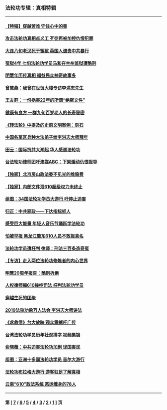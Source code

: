 ### 法轮功专辑：真相特辑
---
#### [【特稿】穿越苦难 守住心中的善](../../pages/nf4389/n13784979.md?08070430) 
#### [攻击法轮功真相点义工 歹徒再被加控仇恨犯罪](../../pages/nf4389/n13601019.md?08070430) 
#### [大连八旬老汉死于冤狱 英国人谴责中共暴行](../../pages/nf4389/n13480118.md?08070430) 
#### [冤狱4年 七旬法轮功学员马和在兰州监狱遭酷刑](../../pages/nf4389/n13304688.md?08070430) 
#### [明慧年历传真相 福益民众神奇故事多](../../pages/nf4389/n13294545.md?08070430) 
#### [曾慧燕：我曾在世贸大楼专访李洪志先生](../../pages/nf4389/n12898729.md?08070430) 
#### [王友群：一份祸害22年的所谓“绝密文件”](../../pages/nf4389/n12871750.md?08070430) 
#### [健康有良方 一群九旬百岁老人的长寿秘密](../../pages/nf4389/n12847475.md?08070430) 
#### [《转法轮》中提及的史前文明案例：刻石](../../pages/nf4389/n12758577.md?08070430) 
#### [中国各军区兵种大法弟子给李洪志大师拜年](../../pages/nf4389/n12750047.md?08070430) 
#### [田云：国际抗共大潮起 华人感谢法轮功](../../pages/nf4389/n12357708.md?08070430) 
#### [台法轮功律师团吁澳媒ABC：下架煽动仇恨报导](../../pages/nf4389/n12279917.md?08070430) 
#### [【独家】北京房山政法委不见光的维稳费](../../pages/nf4389/n12031979.md?08070430) 
#### [【独家】内部文件泄610超级权力未终止](../../pages/nf4389/n12023895.md?08070430) 
#### [组图：34国法轮功学员大游行 吁停止迫害](../../pages/nf4389/n11492658.md?08070430) 
#### [归正：中共邪政——下达指标抓人](../../pages/nf4389/n11474770.md?08070430) 
#### [感受巨大能量 年轻人音乐节踊跃学法轮功](../../pages/nf4389/n11441981.md?08070430) 
#### [怕被举报 黑龙江肇东610人员不敢报真名](../../pages/nf4389/n11436499.md?08070430) 
#### [法轮功学员遭枉判 律师：刑法三百条造奇冤](../../pages/nf4389/n11433943.md?08070430) 
#### [【专访】走入两位法轮功修炼者的内心世界](../../pages/nf4389/n11415623.md?08070430) 
#### [明慧20周年报告：酷刑折磨](../../pages/nf4389/n11387954.md?08070430) 
#### [人权律师揭610操控司法 枉判法轮功学员](../../pages/nf4389/n11313370.md?08070430) 
#### [穿越生死的团聚](../../pages/nf4389/n11258922.md?08070430) 
#### [2019法轮功逾万人法会 李洪志大师讲法](../../pages/nf4389/n11265303.md?08070430) 
#### [《求救信》台大放映 观众震撼吁广传](../../pages/nf4389/n10922251.md?08070430) 
#### [台湾法轮功学员历年壮观排字 视频集锦](../../pages/nf4389/n10878789.md?08070430) 
#### [俞晓薇：中共迫害法轮功加剧 误国害民](../../pages/nf4389/n10859260.md?08070430) 
#### [组图：亚洲十多国法轮功学员 首尔大游行](../../pages/nf4389/n10781149.md?08070430) 
#### [法轮功布拉格大游行 游客驻足了解真相](../../pages/nf4389/n10749360.md?08070430) 
#### [云南“610”政法系统 恶运缠身的78人](../../pages/nf4389/n10747534.md?08070430) 

---
#### 第 [ [7](./7.md?08070430) / [6](./6.md?08070430) / [5](./5.md?08070430) / [4](./4.md?08070430) / [3](./3.md?08070430) / [2](./2.md?08070430) / [1](./1.md?08070430) ] 页
